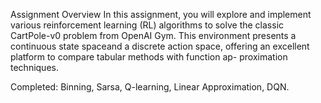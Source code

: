 Assignment Overview
In this assignment, you will explore and implement various reinforcement learning (RL) algorithms to solve
the classic CartPole-v0 problem from OpenAI Gym. This environment presents a continuous state spaceand a discrete action space, offering an excellent platform to compare tabular methods with function ap-
proximation techniques.

Completed: Binning, Sarsa, Q-learning, Linear Approximation, DQN.
